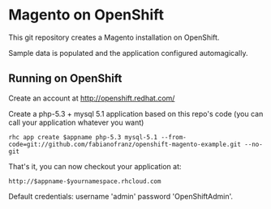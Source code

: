 Magento on OpenShift
====================

This git repository creates a Magento installation on OpenShift.

Sample data is populated and the application configured automagically.

Running on OpenShift
----------------------------

Create an account at http://openshift.redhat.com/

Create a php-5.3 + mysql 5.1 application based on this repo's code (you can call your application whatever you want)

    rhc app create $appname php-5.3 mysql-5.1 --from-code=git://github.com/fabianofranz/openshift-magento-example.git --no-git

That's it, you can now checkout your application at:

    http://$appname-$yournamespace.rhcloud.com

Default credentials: username 'admin' password 'OpenShiftAdmin'.